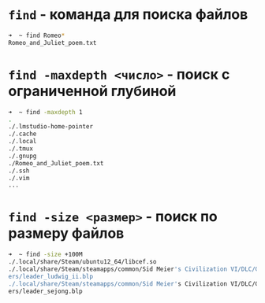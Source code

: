 # `find` - команда для поиска файлов

```bash
➜  ~ find Romeo*  
Romeo_and_Juliet_poem.txt
```

# `find -maxdepth <число>` - поиск с ограниченной глубиной

```bash
➜  ~ find -maxdepth 1  
.  
./.lmstudio-home-pointer  
./.cache  
./.local  
./.tmux  
./.gnupg  
./Romeo_and_Juliet_poem.txt  
./.ssh  
./.vim
...
```

# `find -size <размер>` - поиск по размеру файлов

```bash
➜  ~ find -size +100M  
./.local/share/Steam/ubuntu12_64/libcef.so  
./.local/share/Steam/steamapps/common/Sid Meier's Civilization VI/DLC/GreatBuilders/Platforms/Windows/BLPs/lead  
ers/leader_ludwig_ii.blp  
./.local/share/Steam/steamapps/common/Sid Meier's Civilization VI/DLC/GreatBuilders/Platforms/Windows/BLPs/lead  
ers/leader_sejong.blp
```

